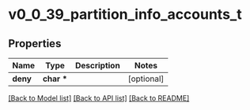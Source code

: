 # v0_0_39_partition_info_accounts_t

## Properties
Name | Type | Description | Notes
------------ | ------------- | ------------- | -------------
**deny** | **char \*** |  | [optional] 

[[Back to Model list]](../README.md#documentation-for-models) [[Back to API list]](../README.md#documentation-for-api-endpoints) [[Back to README]](../README.md)


